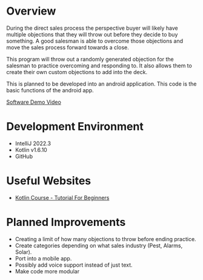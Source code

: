 # Overview
During the direct sales process the perspective buyer will likely have multiple objections 
that they will throw out before they decide to buy something.  A good salesman is able to 
overcome those objections and move the sales process forward towards a close.

This program will throw out a randomly generated objection for the salesman to practice overcoming
and responding to. It also allows them to create their own custom objections to add into the deck.

This is planned to be developed into an android application. This code is the basic functions of the android app.

[Software Demo Video](https://youtu.be/WHpo7IEddDM)

# Development Environment

* IntelliJ 2022.3
* Kotlin v1.6.10
* GitHub

# Useful Websites

* [Kotlin Course - Tutorial For Beginners](https://www.youtube.com/watch?v=F9UC9DY-vIU)

# Planned Improvements
* Creating a limit of how many objections to throw before ending practice.
* Create categories depending on what sales industry (Pest, Alarms, Solar).
* Port into a mobile app.
* Possibly add voice support instead of just text.
* Make code more modular
